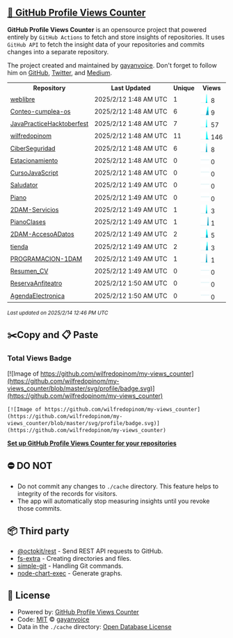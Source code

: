 ## [🚀 GitHub Profile Views Counter](https://github.com/gayanvoice/github-profile-views-counter)
**GitHub Profile Views Counter** is an opensource project that powered entirely by  `GitHub Actions` to fetch and store insights of repositories.
It uses `GitHub API` to fetch the insight data of your repositories and commits changes into a separate repository.

The project created and maintained by [gayanvoice](https://github.com/gayanvoice). Don't forget to follow him on [GitHub](https://github.com/gayanvoice), [Twitter](https://twitter.com/gayanvoice), and [Medium](https://gayanvoice.medium.com/).

<table>
	<tr>
		<th>
			Repository
		</th>
		<th>
			Last Updated
		</th>
		<th>
			Unique
		</th>
		<th>
			Views
		</th>
	</tr>
	<tr>
		<td>
			<a href="https://github.com/wilfredopinom/my-views_counter/tree/master/readme/859761492/year.md">
				weblibre
			</a>
		</td>
		<td>
			2025/2/12 1:48 AM UTC
		</td>
		<td>
			1
		</td>
		<td>
			<img alt="Response time graph" src="https://github.com/wilfredopinom/my-views_counter/raw/master/graph/859761492/small/year.png" height="20"> 8
		</td>
	</tr>
	<tr>
		<td>
			<a href="https://github.com/wilfredopinom/my-views_counter/tree/master/readme/869986340/year.md">
				Conteo-cumplea-os
			</a>
		</td>
		<td>
			2025/2/12 1:48 AM UTC
		</td>
		<td>
			6
		</td>
		<td>
			<img alt="Response time graph" src="https://github.com/wilfredopinom/my-views_counter/raw/master/graph/869986340/small/year.png" height="20"> 9
		</td>
	</tr>
	<tr>
		<td>
			<a href="https://github.com/wilfredopinom/my-views_counter/tree/master/readme/877262220/year.md">
				JavaPracticeHacktoberfest
			</a>
		</td>
		<td>
			2025/2/12 1:48 AM UTC
		</td>
		<td>
			7
		</td>
		<td>
			<img alt="Response time graph" src="https://github.com/wilfredopinom/my-views_counter/raw/master/graph/877262220/small/year.png" height="20"> 57
		</td>
	</tr>
	<tr>
		<td>
			<a href="https://github.com/wilfredopinom/my-views_counter/tree/master/readme/877788075/year.md">
				wilfredopinom
			</a>
		</td>
		<td>
			2025/2/12 1:48 AM UTC
		</td>
		<td>
			11
		</td>
		<td>
			<img alt="Response time graph" src="https://github.com/wilfredopinom/my-views_counter/raw/master/graph/877788075/small/year.png" height="20"> 146
		</td>
	</tr>
	<tr>
		<td>
			<a href="https://github.com/wilfredopinom/my-views_counter/tree/master/readme/878166445/year.md">
				CiberSeguridad
			</a>
		</td>
		<td>
			2025/2/12 1:48 AM UTC
		</td>
		<td>
			6
		</td>
		<td>
			<img alt="Response time graph" src="https://github.com/wilfredopinom/my-views_counter/raw/master/graph/878166445/small/year.png" height="20"> 8
		</td>
	</tr>
	<tr>
		<td>
			<a href="https://github.com/wilfredopinom/my-views_counter/tree/master/readme/857352945/year.md">
				Estacionamiento
			</a>
		</td>
		<td>
			2025/2/12 1:48 AM UTC
		</td>
		<td>
			0
		</td>
		<td>
			<img alt="Response time graph" src="https://github.com/wilfredopinom/my-views_counter/raw/master/graph/857352945/small/year.png" height="20"> 0
		</td>
	</tr>
	<tr>
		<td>
			<a href="https://github.com/wilfredopinom/my-views_counter/tree/master/readme/858019578/year.md">
				CursoJavaScript
			</a>
		</td>
		<td>
			2025/2/12 1:48 AM UTC
		</td>
		<td>
			0
		</td>
		<td>
			<img alt="Response time graph" src="https://github.com/wilfredopinom/my-views_counter/raw/master/graph/858019578/small/year.png" height="20"> 0
		</td>
	</tr>
	<tr>
		<td>
			<a href="https://github.com/wilfredopinom/my-views_counter/tree/master/readme/856885304/year.md">
				Saludator
			</a>
		</td>
		<td>
			2025/2/12 1:49 AM UTC
		</td>
		<td>
			0
		</td>
		<td>
			<img alt="Response time graph" src="https://github.com/wilfredopinom/my-views_counter/raw/master/graph/856885304/small/year.png" height="20"> 0
		</td>
	</tr>
	<tr>
		<td>
			<a href="https://github.com/wilfredopinom/my-views_counter/tree/master/readme/858311554/year.md">
				Piano
			</a>
		</td>
		<td>
			2025/2/12 1:49 AM UTC
		</td>
		<td>
			0
		</td>
		<td>
			<img alt="Response time graph" src="https://github.com/wilfredopinom/my-views_counter/raw/master/graph/858311554/small/year.png" height="20"> 0
		</td>
	</tr>
	<tr>
		<td>
			<a href="https://github.com/wilfredopinom/my-views_counter/tree/master/readme/858679728/year.md">
				2DAM-Servicios
			</a>
		</td>
		<td>
			2025/2/12 1:49 AM UTC
		</td>
		<td>
			1
		</td>
		<td>
			<img alt="Response time graph" src="https://github.com/wilfredopinom/my-views_counter/raw/master/graph/858679728/small/year.png" height="20"> 3
		</td>
	</tr>
	<tr>
		<td>
			<a href="https://github.com/wilfredopinom/my-views_counter/tree/master/readme/859215901/year.md">
				PianoClases
			</a>
		</td>
		<td>
			2025/2/12 1:49 AM UTC
		</td>
		<td>
			1
		</td>
		<td>
			<img alt="Response time graph" src="https://github.com/wilfredopinom/my-views_counter/raw/master/graph/859215901/small/year.png" height="20"> 1
		</td>
	</tr>
	<tr>
		<td>
			<a href="https://github.com/wilfredopinom/my-views_counter/tree/master/readme/859286226/year.md">
				2DAM-AccesoADatos
			</a>
		</td>
		<td>
			2025/2/12 1:49 AM UTC
		</td>
		<td>
			2
		</td>
		<td>
			<img alt="Response time graph" src="https://github.com/wilfredopinom/my-views_counter/raw/master/graph/859286226/small/year.png" height="20"> 5
		</td>
	</tr>
	<tr>
		<td>
			<a href="https://github.com/wilfredopinom/my-views_counter/tree/master/readme/811493075/year.md">
				tienda
			</a>
		</td>
		<td>
			2025/2/12 1:49 AM UTC
		</td>
		<td>
			2
		</td>
		<td>
			<img alt="Response time graph" src="https://github.com/wilfredopinom/my-views_counter/raw/master/graph/811493075/small/year.png" height="20"> 3
		</td>
	</tr>
	<tr>
		<td>
			<a href="https://github.com/wilfredopinom/my-views_counter/tree/master/readme/817721168/year.md">
				PROGRAMACION-1DAM
			</a>
		</td>
		<td>
			2025/2/12 1:49 AM UTC
		</td>
		<td>
			1
		</td>
		<td>
			<img alt="Response time graph" src="https://github.com/wilfredopinom/my-views_counter/raw/master/graph/817721168/small/year.png" height="20"> 1
		</td>
	</tr>
	<tr>
		<td>
			<a href="https://github.com/wilfredopinom/my-views_counter/tree/master/readme/803763063/year.md">
				Resumen_CV
			</a>
		</td>
		<td>
			2025/2/12 1:49 AM UTC
		</td>
		<td>
			0
		</td>
		<td>
			<img alt="Response time graph" src="https://github.com/wilfredopinom/my-views_counter/raw/master/graph/803763063/small/year.png" height="20"> 0
		</td>
	</tr>
	<tr>
		<td>
			<a href="https://github.com/wilfredopinom/my-views_counter/tree/master/readme/857295408/year.md">
				ReservaAnfiteatro
			</a>
		</td>
		<td>
			2025/2/12 1:50 AM UTC
		</td>
		<td>
			0
		</td>
		<td>
			<img alt="Response time graph" src="https://github.com/wilfredopinom/my-views_counter/raw/master/graph/857295408/small/year.png" height="20"> 0
		</td>
	</tr>
	<tr>
		<td>
			<a href="https://github.com/wilfredopinom/my-views_counter/tree/master/readme/857322064/year.md">
				AgendaElectronica
			</a>
		</td>
		<td>
			2025/2/12 1:50 AM UTC
		</td>
		<td>
			0
		</td>
		<td>
			<img alt="Response time graph" src="https://github.com/wilfredopinom/my-views_counter/raw/master/graph/857322064/small/year.png" height="20"> 0
		</td>
	</tr>
</table>

<small><i>Last updated on 2025/2/14 12:46 PM UTC</i></small>

## ✂️Copy and 📋 Paste
### Total Views Badge
[![Image of https://github.com/wilfredopinom/my-views_counter](https://github.com/wilfredopinom/my-views_counter/blob/master/svg/profile/badge.svg)](https://github.com/wilfredopinom/my-views_counter)

```readme
[![Image of https://github.com/wilfredopinom/my-views_counter](https://github.com/wilfredopinom/my-views_counter/blob/master/svg/profile/badge.svg)](https://github.com/wilfredopinom/my-views_counter)
```
[**Set up GitHub Profile Views Counter for your repositories**](https://github.com/gayanvoice/github-profile-views-counter)
## ⛔ DO NOT
- Do not commit any changes to `./cache` directory. This feature helps to integrity of the records for visitors.
- The app will automatically stop measuring insights until you revoke those commits.
## 📦 Third party

- [@octokit/rest](https://www.npmjs.com/package/@octokit/rest) - Send REST API requests to GitHub.
- [fs-extra](https://www.npmjs.com/package/fs-extra) - Creating directories and files.
- [simple-git](https://www.npmjs.com/package/simple-git) - Handling Git commands.
- [node-chart-exec](https://www.npmjs.com/package/node-chart-exec) - Generate graphs.
## 📄 License
- Powered by: [GitHub Profile Views Counter](https://github.com/gayanvoice/github-profile-views-counter)
- Code: [MIT](./LICENSE) © [gayanvoice](https://github.com/gayanvoice)
- Data in the `./cache` directory: [Open Database License](https://opendatacommons.org/licenses/odbl/1-0/)